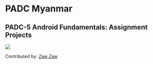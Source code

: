 # PADC Myanmar
## PADC-5 Android Fundamentals: Assignment Projects

<img src="https://miro.medium.com/fit/c/240/240/1*Dsm9HO6o4KyvQUwCN3lJjA.png" />

Contributed by: [Zaw Zaw](https://forum.xda-developers.com/member.php?u=7581611)
